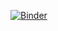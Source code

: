 
[![Binder](https://mybinder.org/badge_logo.svg)](https://mybinder.org/v2/gh/dm4bem/model-steady-state-smart_cities_group_2-mz?tab=readme-ov-file/HEAD)
